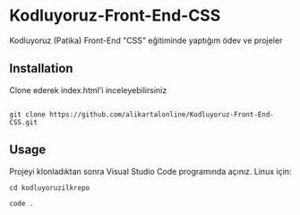 # Kodluyoruz-Front-End-CSS
Kodluyoruz (Patika) Front-End "CSS" eğitiminde yaptığım ödev ve projeler


## Installation

Clone ederek index.html'i inceleyebilirsiniz


```

git clone https://github.com/alikartalonline/Kodluyoruz-Front-End-CSS.git

```


## Usage


Projeyi klonladıktan sonra Visual Studio Code programında açınız.
Linux için:



```
cd kodluyoruzilkrepo

code . 

```

